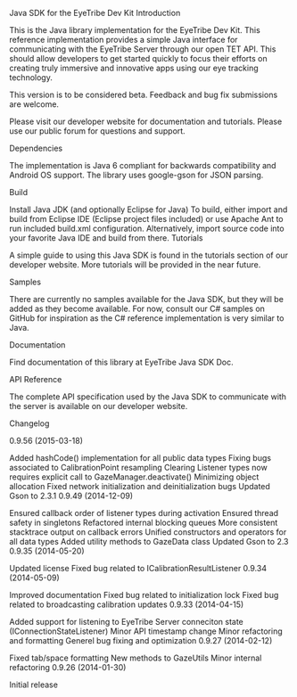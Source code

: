 Java SDK for the EyeTribe Dev Kit
Introduction

This is the Java library implementation for the EyeTribe Dev Kit. This reference implementation provides a simple Java interface for communicating with the EyeTribe Server through our open TET API. This should allow developers to get started quickly to focus their efforts on creating truly immersive and innovative apps using our eye tracking technology.

This version is to be considered beta. Feedback and bug fix submissions are welcome.

Please visit our developer website for documentation and tutorials. Please use our public forum for questions and support.

Dependencies

The implementation is Java 6 compliant for backwards compatibility and Android OS support. The library uses google-gson for JSON parsing.

Build

Install Java JDK (and optionally Eclipse for Java)
To build, either import and build from Eclipse IDE (Eclipse project files included) or use Apache Ant to run included build.xml configuration.
Alternatively, import source code into your favorite Java IDE and build from there.
Tutorials

A simple guide to using this Java SDK is found in the tutorials section of our developer website. More tutorials will be provided in the near future.

Samples

There are currently no samples available for the Java SDK, but they will be added as they become available. For now, consult our C# samples on GitHub for inspiration as the C# reference implementation is very similar to Java.

Documentation

Find documentation of this library at EyeTribe Java SDK Doc.

API Reference

The complete API specification used by the Java SDK to communicate with the server is available on our developer website.

Changelog

0.9.56 (2015-03-18)

Added hashCode() implementation for all public data types
Fixing bugs associated to CalibrationPoint resampling
Clearing Listener types now requires explicit call to GazeManager.deactivate()
Minimizing object allocation
Fixed network initialization and deinitialization bugs
Updated Gson to 2.3.1
0.9.49 (2014-12-09)

Ensured callback order of listener types during activation
Ensured thread safety in singletons
Refactored internal blocking queues
More consistent stacktrace output on callback errors
Unified constructors and operators for all data types
Added utility methods to GazeData class
Updated Gson to 2.3
0.9.35 (2014-05-20)

Updated license
Fixed bug related to ICalibrationResultListener
0.9.34 (2014-05-09)

Improved documentation
Fixed bug related to initialization lock
Fixed bug related to broadcasting calibration updates
0.9.33 (2014-04-15)

Added support for listening to EyeTribe Server conneciton state (IConnectionStateListener)
Minor API timestamp change
Minor refactoring and formatting
Generel bug fixing and optimization
0.9.27 (2014-02-12)

Fixed tab/space formatting
New methods to GazeUtils
Minor internal refactoring
0.9.26 (2014-01-30)

Initial release
